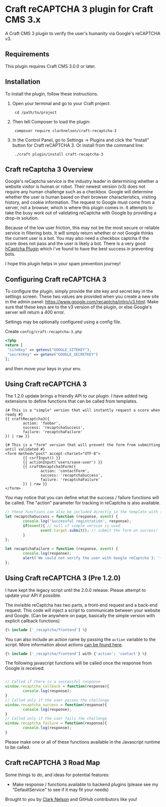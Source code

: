# Craft reCAPTCHA 3 plugin for Craft CMS 3.x

A Craft CMS 3 plugin to verify the user's humanity via Google's reCAPTCHA v3.

## Requirements

This plugin requires Craft CMS 3.0.0 or later.

## Installation

To install the plugin, follow these instructions.

1. Open your terminal and go to your Craft project:

        cd /path/to/project

2. Then tell Composer to load the plugin:

        composer require clarknelson/craft-recaptcha-3

3. In the Control Panel, go to Settings → Plugins and click the “Install” button for Craft reCAPTCHA 3. Or install from the command line:

        ./craft plugin/install craft-recaptcha-3

## Craft reCaptcha 3 Overview

Google's reCaptcha service is the industry leader in determining whether a website visitor is human or robot. Their newest version (v3) does not require any human challenge such as a checkbox. Google will determine whether the user is human based on their browser characteristics, visiting history, and cookie information. The request to Google must come from a server, not a browser, which is where this plugin comes in. It attempts to take the busy work out of validating reCaptcha with Google by providing a drop-in solution.

Because of the low user friction, this may not be the most secure or reliable service in filtering bots. It will simply return whether or not Google thinks the current user is a bot. You may also need a checkbox captcha if the score does not pass and the user is likely a bot. There is a very good [hCaptcha Plugin](https://plugins.craftcms.com/craft-hcaptcha) which i've found to have the best success in preventing bots.

I hope this plugin helps in your spam prevention journey!

## Configuring Craft reCAPTCHA 3

To configure the plugin, simply provide the site key and secret key in the settings screen. These two values are provided when you create a new site in the admin panel: <a href="<https://www.google.com/recaptcha/intro/v3.html>">https://www.google.com/recaptcha/intro/v3.html</a>. Make sure that these keys are to the v3 version of the plugin, or else Google's server will return a 400 error.

Settings may be optionally configured using a config file.

Create `config/craft-recaptcha-3.php`

```php
<?php
return [
 "siteKey" => getenv("GOOGLE_SITEKEY"),
 "secretKey" => getenv("GOOGLE_SECRETKEY")
];
```

and then move your keys in your env.

## Using Craft reCAPTCHA 3

The 1.2.0 update brings a friendly API to our plugin. I have added twig extensions to define functions that can be called from templates.

```twig
{# This is a "simple" version that will instantly request a score when ready #}
{{ craftRecaptcha3({ 
        action: 'foobar', 
        success: 'recaptchaSuccess', 
        failure: 'recaptchaFailure' 
}) | raw }}

{# This is a "form" version that will prevent the form from submitting until validated #}
<form method="post" accept-charset="UTF-8">
        {{ csrfInput() }}
        {{ actionInput('users/save-user') }}
        {{ craftRecaptcha3Form({ 
                action: 'contactForm', 
                success: 'recaptchaSuccess', 
                failure: 'recaptchaFailure' 
        }) | raw }}
</form>
```

You may notice that you can define what the success / failure functions will be called. The "action" parameter for tracking in reCaptcha is also available.

```js
// these functions can also be included directly in the template with {% js %}{% endjs %} tags
let recaptchaSuccess = function (response, event) {
        console.log('Successful registration', response);
        if(event){ // null if simple version is used
                event.target.submit(); // submit the form on success!
        }
};
          
let recaptchaFailure = function (response, event) {
        console.log(response);
        alert('We could not verify the user with Google reCaptcha 3: '+response['error-codes'].join(','))
};
```

## Using Craft reCAPTCHA 3 (Pre 1.2.0)

I have kept the legacy script until the 2.0.0 release. Please attempt to update your API if possible.

The invisible reCaptcha has two parts, a front-end request and a back-end request. This code will inject a script to communicate between your website and Google. (Can be anywhere on page, basically the simple version with explicit callback functions)

```php
{% include ['_recaptcha/frontend'] %}
```

You can also include an action name by passing the `action` variable to the script. More information about actions [can be found here](https://developers.google.com/recaptcha/docs/v3#actions).

```php
{% include ['_recaptcha/frontend'] with {'action': 'contact'} %}
```

The following javascript functions will be called once the response from Google is received:

```js

// Called if there is a successful response
window.recaptcha_callback = function(response){
        console.log(response);
}
// Called only if the user passes the challenge
window.recaptcha_success = function(response){
        console.log(response);
}
// Called only if the user fails the challenge
window.recaptcha_failure = function(response){
        console.log(response);
}
```

Please make one or all of these functions available in the Javascript runtime to be called.

## Craft reCAPTCHA 3 Road Map

Some things to do, and ideas for potential features:

* Make response / functions available to backend plugins (please see my "DefaultService" to see if it may fit your needs)

Brought to you by [Clark Nelson](https://clarknelson.com) and GitHub contributors like you!
